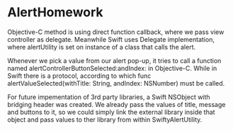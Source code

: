 # AlertHomework

Objective-C method is using direct function callback, where we pass view controller as delegate. Meanwhile Swift uses Delegate implementation, where alertUtility is set on instance of a class that calls the alert.

Whenever we pick a value from our alert pop-up, it tries to call a function named alertControllerButtonSelected:andIndex: in Objective-C. While in Swift there is a protocol, according to which func alertValueSelected(withTitle: String, andIndex: NSNumber) must be called.

For future impementation of 3rd party libraries, a Swift NSObject with bridging header was created. We already pass the values of title, message and buttons to it, so we could simply link the external library inside that object and pass values to ther library from within SwiftyAlertUtility.
